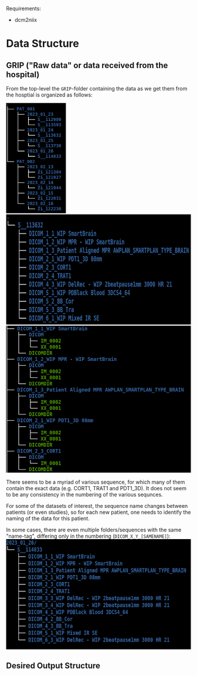Requirements:
- dcm2niix


# Data Structure
## GRIP ("Raw data" or data received from the hospital)
From the top-level the `GRIP`-folder containing the data as we get them from the hosptial is organized as follows:

<img src="figures/GRIP-tree-1.png" height=300>
<img src="figures/GRIP-tree-2.png" height=300>
<img src="figures/grip-tree-3.png" height=400>

There seems to be a myriad of various sequence, for which many of them contain the exact data (e.g. CORT1, TRAT1 and PDT1_3D). It does not seem to be any consistency in the numbering of the various sequnces.

For some of the datasets of interest, the sequence name changes between patients (or even studies), so for each new patient, one needs to identify the naming of the data for this patient.

In some cases, there are even multiple folders/sequences with the same "name-tag", differing only in the numbering (`DICOM_X_Y_[SAMENAME]`):
<img src="figures/grip-tree-multiple-same-name.png" height=300>

## Desired Output Structure
